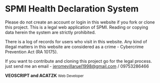 # SPMI Health Declaration System

Please do not create an account or login in this website if you fork or clone this project. 
This is a legal web application of SPMI. Reading or copying data herein the system are strictly prohibited.

There is a log of records for users who visit in this website. Any kind of illegal matters in this website are considered as a crime - Cybercrime Prevention Act
(RA 10175).

If you want to contribute and cloning this project go for the legal process.
just send me an email - jeromevillaruel1998@gmail.com / 09753286466

<span style="font-weight: bolder;">VEOSCRIPT and ACATZK</span>
<small>Web Developer</small>
